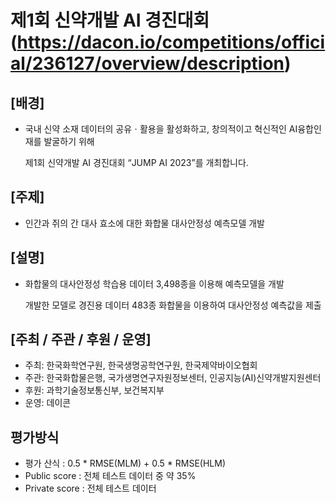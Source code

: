 # 제1회 신약개발 AI 경진대회 (https://dacon.io/competitions/official/236127/overview/description)

## [배경]

- 국내 신약 소재 데이터의 공유ㆍ활용을 활성화하고, 창의적이고 혁신적인 AI융합인재를 발굴하기 위해

  제1회 신약개발 AI 경진대회 “JUMP AI 2023”를 개최합니다.



## [주제]
- 인간과 쥐의 간 대사 효소에 대한 화합물 대사안정성 예측모델 개발



## [설명]
- 화합물의 대사안정성 학습용 데이터 3,498종을 이용해 예측모델을 개발

  개발한 모델로 경진용 데이터 483종 화합물을 이용하여 대사안정성 예측값을 제출

## [주최 / 주관 / 후원 / 운영]
- 주최: 한국화학연구원, 한국생명공학연구원, 한국제약바이오협회
- 주관: 한국화합물은행, 국가생명연구자원정보센터, 인공지능(AI)신약개발지원센터
- 후원: 과학기술정보통신부, 보건복지부
- 운영: 데이콘

## 평가방식
- 평가 산식 : 0.5 * RMSE(MLM) + 0.5 * RMSE(HLM)
- Public score : 전체 테스트 데이터 중 약 35%
- Private score : 전체 테스트 데이터

